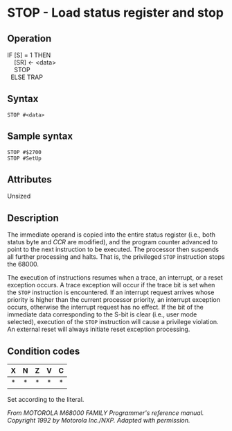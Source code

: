 # STOP - Load status register and stop

## Operation
IF [S] = 1 THEN<br/>
&nbsp;&nbsp;&nbsp;&nbsp;[SR] ← \<data\><br/>
&nbsp;&nbsp;&nbsp;&nbsp;STOP<br/>
&nbsp;&nbsp;ELSE TRAP

## Syntax
```assembly
STOP #<data>
```

## Sample syntax
```assembly
STOP #$2700
STOP #SetUp
```

## Attributes
Unsized

## Description
The immediate operand is copied into the entire status register (i.e., both status byte and *CCR* are modified), and the program counter advanced to point to the next instruction to be executed. The processor then suspends all further processing and halts. That is, the privileged `STOP` instruction stops the 68000.

The execution of instructions resumes when a trace, an interrupt, or a reset exception occurs. A trace exception will occur if the trace bit is set when the `STOP` instruction is encountered. If an interrupt request arrives whose priority is higher than the current processor priority, an interrupt exception occurs, otherwise the interrupt request has no effect. If the bit of the immediate data corresponding to the S-bit is clear (i.e., user mode selected), execution of the `STOP` instruction will cause a privilege violation. An external reset will always initiate reset exception processing.

## Condition codes
| X | N | Z | V | C |
|:-:|:-:|:-:|:-:|:-:|
|*|*|*|*|*|

Set according to the literal.

*From MOTOROLA M68000 FAMILY Programmer's reference manual. Copyright 1992 by Motorola Inc./NXP. Adapted with permission.*